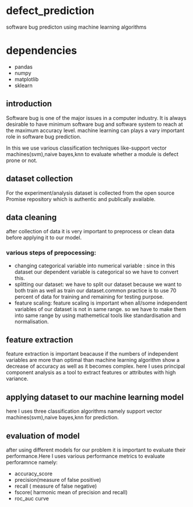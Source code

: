 # defect_prediction
software bug predicton using machine learning algorithms

# dependencies
* pandas
* numpy
* matplotlib
* sklearn

## introduction
 Software bug is one of the major issues in a computer industry. It is always desirable to have minimum software bug and software system to reach at the maximum accuracy level. machine learning can plays a vary important role in software bug prediction.
 
 In this we use various classification techniques like-support vector machines(svm),naive bayes,knn to evaluate whether a module is 
 defect prone or not.
 
 ## dataset collection
 
 For the experiment/analysis dataset is collected from the open source Promise repository which is authentic and publically available.
 
 ## data cleaning
 after collection of data it is very important to preprocess or clean data before applying it to our model.
 
 ### various steps of prepocessing:
 * changing categorical variable into numerical variable : since in this dataset our dependent variable is categorical so we have to convert this.
 * splitting our dataset: we have to split our dataset because we want to both train as well as train our dataset.common practice is 
 to use 70 percent of data for training and remaining for testing purpose.
 * feature scaling: feature scaling is important when all/some independent variables of our dataset is not in same range. so we have to
 make them into same range by using mathemetical tools like standardisation and normalisation.
 
## feature extraction
feature extraction is important beacause if the numbers of independent variables are more than optimal than machine learning algorithm show a decrease of accuracy as well as it becomes complex.
here I uses principal component analysis as a tool to extract features or attributes with high variance.

## applying dataset to our machine learning model
here I uses three classification algorithms namely support vector machines(svm),naive bayes,knn for prediction.

## evaluation of model
after using different models for our problem it is important to evaluate their performance.Here I uses various performance metrics to 
evaluate perforamnce namely:
* accuracy_score
* precision(measure of false positive)
* recall ( measure of false negative)
* fscore( harmonic mean of precision and recall)
* roc_auc curve





 
 
 
 
